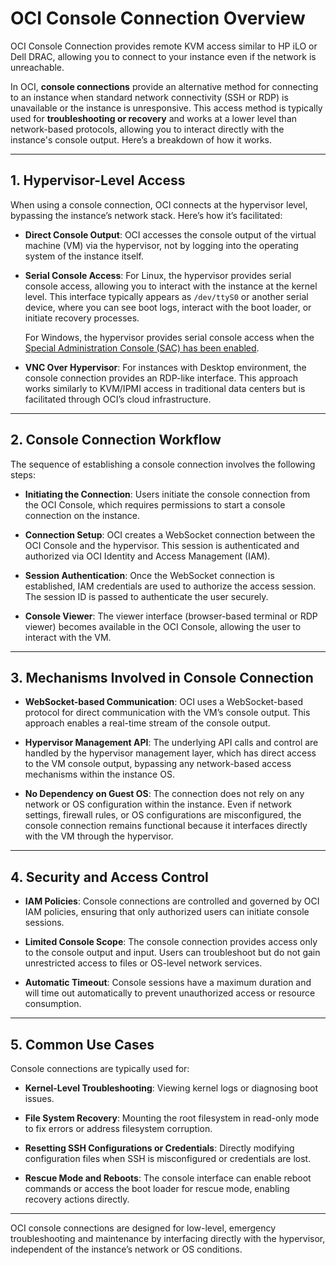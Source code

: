 # OCI Console Connection Overview

OCI Console Connection provides remote KVM access similar to HP iLO or Dell DRAC, allowing you to connect to your instance even if the network is unreachable.

In OCI, **console connections** provide an alternative method for connecting to an instance when standard network connectivity (SSH or RDP) is unavailable or the instance is unresponsive. This access method is typically used for **troubleshooting or recovery** and works at a lower level than network-based protocols, allowing you to interact directly with the instance's console output. Here’s a breakdown of how it works.

---

## 1. Hypervisor-Level Access

When using a console connection, OCI connects at the hypervisor level, bypassing the instance’s network stack. Here’s how it’s facilitated:

- **Direct Console Output**: OCI accesses the console output of the virtual machine (VM) via the hypervisor, not by logging into the operating system of the instance itself.

- **Serial Console Access**: For Linux, the hypervisor provides serial console access, allowing you to interact with the instance at the kernel level. This interface typically appears as `/dev/ttyS0` or another serial device, where you can see boot logs, interact with the boot loader, or initiate recovery processes.

	For Windows, the hypervisor provides serial console access when the [Special Administration Console (SAC) has been enabled](./Enabling_Windows_SAC.md).

- **VNC Over Hypervisor**: For instances with Desktop environment, the console connection provides an RDP-like interface. This approach works similarly to KVM/IPMI access in traditional data centers but is facilitated through OCI’s cloud infrastructure.

---

## 2. Console Connection Workflow

The sequence of establishing a console connection involves the following steps:

- **Initiating the Connection**: Users initiate the console connection from the OCI Console, which requires permissions to start a console connection on the instance.

- **Connection Setup**: OCI creates a WebSocket connection between the OCI Console and the hypervisor. This session is authenticated and authorized via OCI Identity and Access Management (IAM).

- **Session Authentication**: Once the WebSocket connection is established, IAM credentials are used to authorize the access session. The session ID is passed to authenticate the user securely.

- **Console Viewer**: The viewer interface (browser-based terminal or RDP viewer) becomes available in the OCI Console, allowing the user to interact with the VM.

---

## 3. Mechanisms Involved in Console Connection

- **WebSocket-based Communication**: OCI uses a WebSocket-based protocol for direct communication with the VM’s console output. This approach enables a real-time stream of the console output.

- **Hypervisor Management API**: The underlying API calls and control are handled by the hypervisor management layer, which has direct access to the VM console output, bypassing any network-based access mechanisms within the instance OS.

- **No Dependency on Guest OS**: The connection does not rely on any network or OS configuration within the instance. Even if network settings, firewall rules, or OS configurations are misconfigured, the console connection remains functional because it interfaces directly with the VM through the hypervisor.

---

## 4. Security and Access Control

- **IAM Policies**: Console connections are controlled and governed by OCI IAM policies, ensuring that only authorized users can initiate console sessions.

- **Limited Console Scope**: The console connection provides access only to the console output and input. Users can troubleshoot but do not gain unrestricted access to files or OS-level network services.

- **Automatic Timeout**: Console sessions have a maximum duration and will time out automatically to prevent unauthorized access or resource consumption.

---

## 5. Common Use Cases

Console connections are typically used for:

- **Kernel-Level Troubleshooting**: Viewing kernel logs or diagnosing boot issues.

- **File System Recovery**: Mounting the root filesystem in read-only mode to fix errors or address filesystem corruption.

- **Resetting SSH Configurations or Credentials**: Directly modifying configuration files when SSH is misconfigured or credentials are lost.

- **Rescue Mode and Reboots**: The console interface can enable reboot commands or access the boot loader for rescue mode, enabling recovery actions directly.

---

OCI console connections are designed for low-level, emergency troubleshooting and maintenance by interfacing directly with the hypervisor, independent of the instance’s network or OS conditions.
